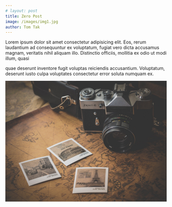 ```yaml
---
# layout: post
title: Zero Post
image: /images/img1.jpg
author: Tom Tak
---
```


Lorem ipsum dolor sit amet consectetur adipisicing elit. Eos, rerum laudantium
ad consequuntur ex voluptatum, fugiat vero dicta accusamus magnam, veritatis
nihil aliquam illo. Distinctio officiis, mollitia ex odio ut modi illum, quasi

<!-- excerpt-start -->

quae deserunt inventore fugit voluptas reiciendis accusantium. Voluptatum,
deserunt iusto culpa voluptates consectetur error soluta numquam ex.

<img src="/images/img1.jpg" alt="img-1" />
